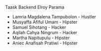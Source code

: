 Taask Backend Elroy Parama

- Lamria Magdalena Tampubolon - Hustler
- Musyaffa Afiful Umam - Hipster
- Samuel Sihotang - Hacker
- Aqilah Cahya Ningrum - Hacker
- Martha Napitupulu - Hipster
- Aniec Anafisah Pratiwi - Hipster
